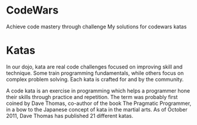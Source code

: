 # CodeWars
Achieve code mastery through challenge
My solutions for codewars katas

# Katas
In our dojo, kata are real code challenges focused on improving skill and technique. 
Some train programming fundamentals, while others focus on complex problem solving. 
Each kata is crafted for and by the community. 

A code kata is an exercise in programming which helps a programmer hone their skills through practice and repetition. 
The term was probably first coined by Dave Thomas, co-author of the book The Pragmatic Programmer, in a bow 
to the Japanese concept of kata in the martial arts. As of October 2011, Dave Thomas has published 21 different katas.
